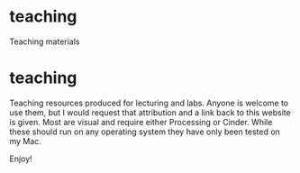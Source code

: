 # teaching
Teaching materials


# teaching

Teaching resources produced for lecturing and labs. Anyone is welcome to use them, but I would request that attribution and a link back to this website is given. Most are visual and require either Processing or Cinder. While these should run on any operating system they have only been tested on my Mac.

Enjoy!
